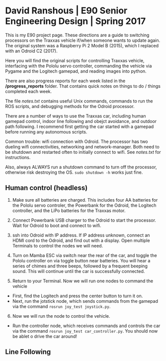 # David Ranshous | E90 Senior Engineering Design | Spring 2017

This is my E90 project page. These directions are a guide to switching processors on the Traxxas vehicle if/when someone wants to update again. The original system was a Raspberry Pi 2 Model B (2015), which I replaced with an Odroid C2 (2017). 


Here you will find the original scripts for controlling Traxxas vehicle, interfacing with the Pololu servo controller, commanding the vehicle via Pygame and the Logitech gamepad, and reading images into python.

There are also progress reports for each week listed in the **/progress_reports** folder. That contains quick notes on things to do / things completed each week.

The file *notes.txt* contains useful Unix commands, commands to run the ROS scripts, and debugging methods for the Odroid processor.

There are a number of ways to use the Traxxas car, including human gamepad control, indoor line following and obejct avoidance, and outdoor path following. I recommend first getting the car started with a gamepad before running any autonomous scripts.

Common trouble: wifi connection with Odroid. The processor has two dueling wifi connectivities, networking and network-manager. Both need to be shutdown and restarted often to initially connect to wifi. See *notes.txt* for instructions.

Also, always ALWAYS run a shutdown command to turn off the processor, otherwise risk destroying the OS. `sudo shutdown -h` works just fine.

## Human control (headless)

1. Make sure all batteries are charged. This includes four AA batteries for the Pololu servo controler, the Powerbank for the Odroid, the Logitech controller, and the LiPo batteries for the Traxxas motor. 

2. Connect Powerbank USB charger to the Odroid to start the processor. Wait for Odroid to boot and connect to wifi. 

3. ssh into Odroid with IP address. If IP address unknown, connect an HDMI cord to the Odroid, and find out with a display. Open multiple Terminals to control the nodes we will need.

4. Turn on Mamba ESC via switch near the rear of the car, and toggle the Pololu controller on via toggle button near batteries. You will hear a series of chimes and three beeps, followed by a frequent beeping sound. This will continue until the car is successfully connected. 

5. Return to your Terminal. Now we will run one nodes to command the vehicle
* First, find the Logitech and press the center button to turn it on. 
* Next, run the jotstick node, which sends commands from the gamepad via the command `rosrun joy_test joystick.py`.

6. Now we will run the node to control the vehicle. 
* Run the controller node, which receives commands and controls the car via the command `rosrun joy_test car_controller.py`. You should now be ablet o drive the car around!

## Line Following




